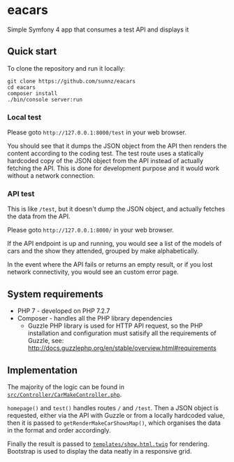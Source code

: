 # eacars
Simple Symfony 4 app that consumes a test API and displays it

## Quick start

To clone the repository and run it locally:

```
git clone https://github.com/sunnz/eacars
cd eacars
composer install
./bin/console server:run
```

### Local test

Please goto ``http://127.0.0.1:8000/test`` in your web browser.

You should see that it dumps the JSON object from the API then renders the content according to the coding test.
The test route uses a statically hardcoded copy of the JSON object from the API instead of actually fetching the API.
This is done for development purpose and it would work without a network connection.

### API test

This is like ``/test``, but it doesn't dump the JSON object, and actually fetches the data from the API.

Please goto ``http://127.0.0.1:8000/`` in your web browser.

If the API endpoint is up and running, you would see a list of the models of cars and the show they attended,
grouped by make alphabetically.

In the event where the API fails or returns an empty result, or if you lost network connectivity, you would see an custom error page.

## System requirements

* PHP 7 - developed on PHP 7.2.7
* Composer - handles all the PHP library dependencies
  * Guzzle PHP library is used for HTTP API request, so the PHP installation and configuration must satisify all the requirements
    of Guzzle, see: http://docs.guzzlephp.org/en/stable/overview.html#requirements

## Implementation

The majority of the logic can be found in [``src/Controller/CarMakeController.php``](https://github.com/sunnz/eacars/blob/master/src/Controller/CarMakeController.php).

``homepage()`` and ``test()`` handles routes ``/`` and ``/test``. Then a JSON object is requested, either via the API with Guzzle or from a locally hardcoded value, then it is passed to ``getRenderMakeCarShowsMap()``, which organises the data in the format and order accordingly. 

Finally the result is passed to [``templates/show.html.twig``](https://github.com/sunnz/eacars/blob/master/templates/show.html.twig) for rendering. Bootstrap is used to display the data neatly in a responsive grid.
